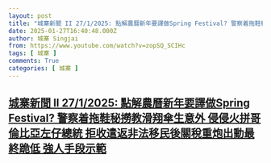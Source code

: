 ```yaml
---
layout: post
title: "城寨新聞 II 27/1/2025: 點解農曆新年要譯做Spring Festival? 警察着拖鞋秘撈教滑翔傘生意外 侵侵火拼哥倫比亞左仔總統 拒收遣返非法移民後關稅重炮出動最終跪低 強人手段示範"
date: 2025-01-27T16:40:48.000Z
author: 城寨 Singjai
from: https://www.youtube.com/watch?v=zopSQ_SCIHc
tags: [ 城寨 ]
comments: True
categories: [ 城寨 ]
---
```

<!--1737996048000-->
[城寨新聞 II 27/1/2025: 點解農曆新年要譯做Spring Festival? 警察着拖鞋秘撈教滑翔傘生意外 侵侵火拼哥倫比亞左仔總統 拒收遣返非法移民後關稅重炮出動最終跪低 強人手段示範](https://www.youtube.com/watch?v=zopSQ_SCIHc)
------

<div>

</div>
